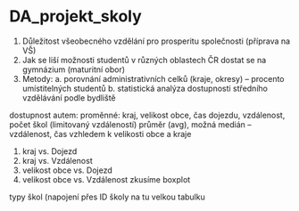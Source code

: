 # DA_projekt_skoly

1.	Důležitost všeobecného vzdělání pro prosperitu společnosti (příprava na VŠ)
2.	Jak se liší možnosti studentů v různých oblastech ČR dostat se na gymnázium (maturitní obor)
3.	Metody: 
a.	porovnání administrativních celků (kraje, okresy) – procento umístitelných studentů
b.	statistická analýza dostupnosti středního vzdělávání podle bydliště

dostupnost autem:
proměnné: kraj, velikost obce, čas dojezdu, vzdálenost, počet škol (limitovaný vzdáleností)
průměr (avg), možná medián – vzdálenost, čas vzhledem k velikosti obce a kraje
1.	kraj vs. Dojezd
2.	kraj vs. Vzdálenost
3.	velikost obce vs. Dojezd
4.	velikost obce vs. Vzdálenost
zkusíme boxplot

typy škol (napojení přes ID školy na tu velkou tabulku
